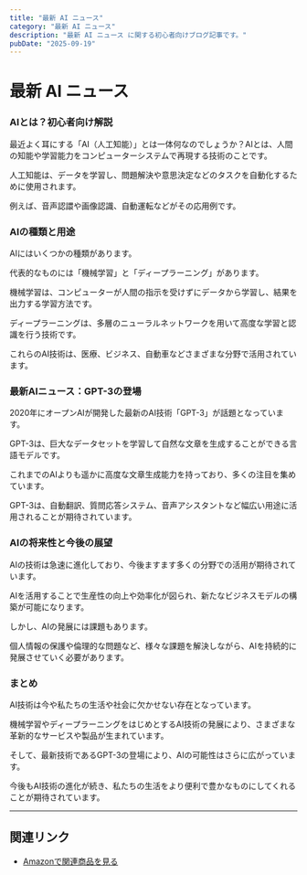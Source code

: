 ```yaml
---
title: "最新 AI ニュース"
category: "最新 AI ニュース"
description: "最新 AI ニュース に関する初心者向けブログ記事です。"
pubDate: "2025-09-19"
---
```


# 最新 AI ニュース

### AIとは？初心者向け解説
最近よく耳にする「AI（人工知能）」とは一体何なのでしょうか？AIとは、人間の知能や学習能力をコンピューターシステムで再現する技術のことです。

人工知能は、データを学習し、問題解決や意思決定などのタスクを自動化するために使用されます。

例えば、音声認譞や画像認識、自動運転などがその応用例です。



### AIの種類と用途
AIにはいくつかの種類があります。

代表的なものには「機械学習」と「ディープラーニング」があります。

機械学習は、コンピューターが人間の指示を受けずにデータから学習し、結果を出力する学習方法です。

ディープラーニングは、多層のニューラルネットワークを用いて高度な学習と認識を行う技術です。

これらのAI技術は、医療、ビジネス、自動車などさまざまな分野で活用されています。



### 最新AIニュース：GPT-3の登場
2020年にオープンAIが開発した最新のAI技術「GPT-3」が話題となっています。

GPT-3は、巨大なデータセットを学習して自然な文章を生成することができる言語モデルです。

これまでのAIよりも遥かに高度な文章生成能力を持っており、多くの注目を集めています。

GPT-3は、自動翻訳、質問応答システム、音声アシスタントなど幅広い用途に活用されることが期待されています。



### AIの将来性と今後の展望
AIの技術は急速に進化しており、今後ますます多くの分野での活用が期待されています。

AIを活用することで生産性の向上や効率化が図られ、新たなビジネスモデルの構築が可能になります。

しかし、AIの発展には課題もあります。

個人情報の保護や倫理的な問題など、様々な課題を解決しながら、AIを持続的に発展させていく必要があります。



### まとめ
AI技術は今や私たちの生活や社会に欠かせない存在となっています。

機械学習やディープラーニングをはじめとするAI技術の発展により、さまざまな革新的なサービスや製品が生まれています。

そして、最新技術であるGPT-3の登場により、AIの可能性はさらに広がっています。

今後もAI技術の進化が続き、私たちの生活をより便利で豊かなものにしてくれることが期待されています。



---

## 関連リンク

- [Amazonで関連商品を見る](https://www.amazon.co.jp/s?k=%E6%9C%80%E6%96%B0+AI+%E3%83%8B%E3%83%A5%E3%83%BC%E3%82%B9&tag=autowritehubai-22)
